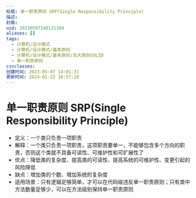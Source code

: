 ```yaml
---
标题: 单一职责原则 SRP(Single Responsibility Principle)
描述: 
封面: 
uid: 20230507140131384
aliases: []
tags:
  - 计算机/设计模式
  - 计算机/设计模式/基本原则
  - 计算机/设计模式/基本原则/五大原则SOLID
  - 单一职责原则
cssclasses: 
创建时间: 2023-05-07 14:01:31
更新时间: 2024-01-22 16:57:28
---
```


# 单一职责原则 SRP(Single Responsibility Principle)

- 定义：一个类只负责一项职责
- 解释：一个类只负责一项职责，这项职责要单一，不能够包含多个方向的职责，否则这个类就不具备可读性、可维护性和可扩展性了
- 优点：降低类的复杂度、提高类的可读性、提高系统的可维护性、变更引起的风险降低
- 缺点：增加类的个数、增加系统的复杂度
- 适用场景：只有逻辑足够简单，才可以在代码级违反单一职责原则；只有类中方法数量足够少，可以在方法级别保持单一职责原则

